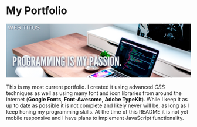 # My Portfolio

![Image of Header](assets/images/portfolioSS.png)


This is my most current portfolio. I created it using advanced *CSS* techniques as well as using many font and icon libraries from around the internet (**Google Fonts**, **Font-Awesome**, **Adobe TypeKit**). While I keep it as up to date as possible it is not complete and likely never will be, as long as I keep honing my programming skills. At the time of this README it is not yet mobile responsive and I have plans to implement JavaScript functionality. 